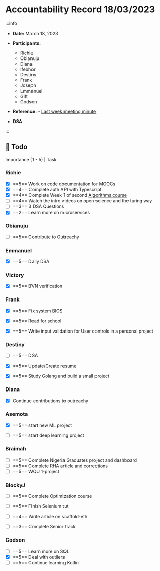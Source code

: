 Accountability Record 18/03/2023
===


:::info
- **Date:** March 18, 2023
- **Participants:**
    - Richie
    - Obianuju
    - Diana
    - Ifebhor
    - Destiny
    - Frank
    - Joseph
    - Emmanuel
    - Gift
    - Godson

- **Reference:** - [Last week meeting minute](https://hackmd.io/@richiemoluno/Syttf8912/)

- **DSA**
<!--     - https://leetcode.com/problems/valid-sudoku/
    - https://leetcode.com/problems/encode-and-decode-strings/
    - https://leetcode.com/problems/longest-consecutive-sequence/ -->

:::


:closed_book: Todo
--
Importance (1 - 5) | Task

### Richie
- [x] ==5== Work on code documentation for MOOCs
- [x] ==4== Complete auth API with Typescript
- [x] ==4== Complete Week 1 of second  [Algorithms course]()
- [ ] ==4== Watch the intro videos on open science and the turing way
- [ ] ==3== 3 DSA Questions
- [x] ==2== Learn more on microservices

### Obianuju
- [ ] ==5== Contribute to Outreachy


### Emmanuel
- [x] ==5== Daily DSA 


### Victory
- [x] ==5== BVN verification


### Frank
- [x] ==5== Fix system BIOS
- [x] ==5== Read for school
- [x] ==5== Write input validation for User controls in a personal project


### Destiny
- [ ] ==5== DSA
- [x] ==5== Update/Create resume 
- [x] ==5== Study Golang and build a small project



### Diana

- [x] Continue contributions to outreachy 


### Asemota
- [x] ==5== start new ML project
- [ ] ==5== start deep learning project



### Braimah
- [ ] ==5== Complete Nigeria Graduates project and dashboard
- [ ] ==5== Complete RHA article and corrections
- [ ] ==5== WQU 1-project

### BlockyJ
- [ ] ==5== Complete Optimization course
- [ ] ==5== Finish Selenium tut
- [ ] ==4== Write article on scaffold-eth
- [ ] ==3== Complete Senior track


### Godson
- [ ] ==5== Learn more on SQL
- [x] ==5== Deal with outliers
- [ ] ==5== Continue learning Kotlin
